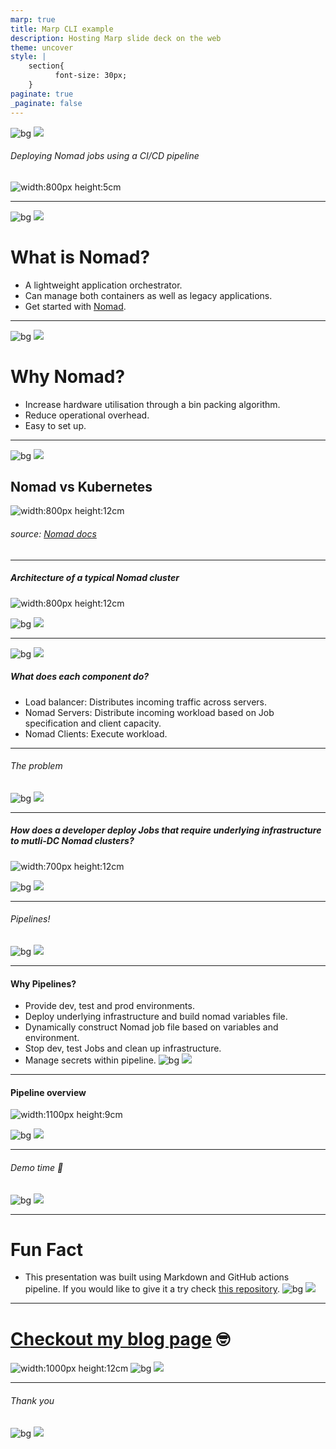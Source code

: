 ```yaml
---
marp: true
title: Marp CLI example
description: Hosting Marp slide deck on the web
theme: uncover
style: |
    section{
          font-size: 30px;
    }
paginate: true
_paginate: false
---
```


![bg](#123)
![](#fff)

###### <!--fit--> Deploying Nomad jobs using a CI/CD pipeline
![width:800px height:5cm](assets/tools.png)

---
![bg](#123)
![](#fff)
# What is Nomad?
* A lightweight application orchestrator.
* Can manage both containers as well as legacy applications.
* Get started with [Nomad](https://learn.hashicorp.com/collections/nomad/get-started).

---

![bg](#123)
![](#fff)

# Why Nomad?
* Increase hardware utilisation through a bin packing algorithm.
* Reduce operational overhead.
* Easy to set up.


---

![bg](#123)
![](#fff)

## Nomad vs Kubernetes

![width:800px height:12cm](assets/nomad_kube.png)

###### source: [Nomad docs](https://www.nomadproject.io/docs/nomad-vs-kubernetes/supplement#supplement-to-kubernetes)
---

##### Architecture of a typical Nomad cluster

![width:800px height:12cm](assets/architecture.png)


![bg](#123)
![](#fff)

---
![bg](#123)
![](#fff)
##### What does each component do?

* Load balancer: Distributes incoming traffic across servers.
* Nomad Servers: Distribute incoming workload based on Job specification and client capacity.
* Nomad Clients: Execute workload.

---
###### <!--fit--> The problem

![bg](#123)
![](#fff)

---
##### How does a developer deploy Jobs that require underlying infrastructure to mutli-DC Nomad clusters?

![width:700px height:12cm](assets/job.png)



![bg](#123)
![](#fff)

---
###### <!--fit--> Pipelines!
![bg](#123)
![](#fff)

---
#### Why Pipelines?
* Provide dev, test and prod environments.
* Deploy underlying infrastructure and build nomad variables file.
* Dynamically construct Nomad job file based on variables and environment.
* Stop dev, test Jobs and clean up infrastructure.
* Manage secrets within pipeline.
![bg](#123)
![](#fff)

---
#### Pipeline overview

![width:1100px height:9cm](assets/pipeline.png)

![bg](#123)
![](#fff)

---
###### <!--fit--> Demo time 🥳
![bg](#123)
![](#fff)

---
# Fun Fact
* This presentation was built using Markdown and GitHub actions pipeline. If you would like to give it a try check [this repository](https://github.com/yhatt/marp-cli-example).
![bg](#123)
![](#fff)

---
# [Checkout my blog page](https://azdim.github.io) 🤓

![width:1000px height:12cm](assets/blog.png)
![bg](#123)
![](#fff)

---
###### <!--fit--> Thank you
![bg](#123)
![](#fff)

